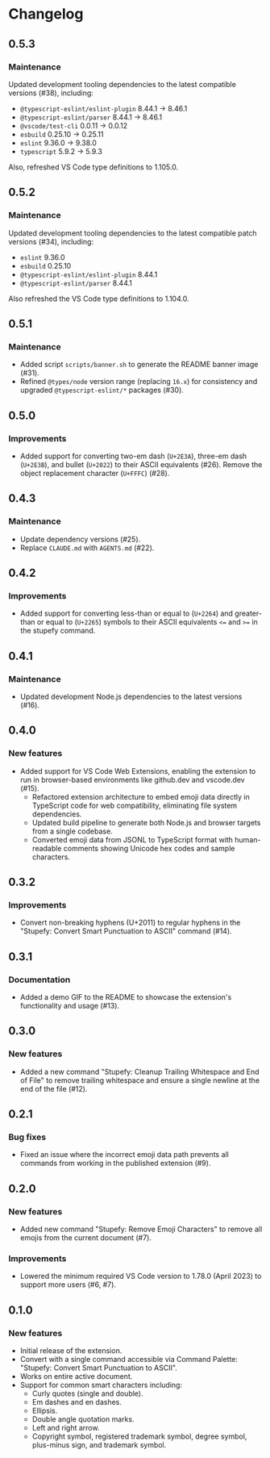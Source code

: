 # Changelog

## 0.5.3

### Maintenance

Updated development tooling dependencies to the latest compatible versions
(#38), including:

- `@typescript-eslint/eslint-plugin` 8.44.1 -> 8.46.1
- `@typescript-eslint/parser` 8.44.1 -> 8.46.1
- `@vscode/test-cli` 0.0.11 -> 0.0.12
- `esbuild` 0.25.10 -> 0.25.11
- `eslint` 9.36.0 -> 9.38.0
- `typescript` 5.9.2 -> 5.9.3

Also, refreshed VS Code type definitions to 1.105.0.

## 0.5.2

### Maintenance

Updated development tooling dependencies to the latest compatible
patch versions (#34), including:

- `eslint` 9.36.0
- `esbuild` 0.25.10
- `@typescript-eslint/eslint-plugin` 8.44.1
- `@typescript-eslint/parser` 8.44.1

Also refreshed the VS Code type definitions to 1.104.0.

## 0.5.1

### Maintenance

- Added script `scripts/banner.sh` to generate the README banner image (#31).
- Refined `@types/node` version range (replacing `16.x`) for consistency and
  upgraded `@typescript-eslint/*` packages (#30).

## 0.5.0

### Improvements

- Added support for converting two-em dash (`U+2E3A`), three-em dash (`U+2E3B`),
  and bullet (`U+2022`) to their ASCII equivalents (#26).
  Remove the object replacement character (`U+FFFC`) (#28).

## 0.4.3

### Maintenance

- Update dependency versions (#25).
- Replace `CLAUDE.md` with `AGENTS.md` (#22).

## 0.4.2

### Improvements

- Added support for converting less-than or equal to (`U+2264`) and
  greater-than or equal to (`U+2265`) symbols to their ASCII equivalents
  `<=` and `>=` in the stupefy command.

## 0.4.1

### Maintenance

- Updated development Node.js dependencies to the latest versions (#16).

## 0.4.0

### New features

- Added support for VS Code Web Extensions, enabling the extension to run in
  browser-based environments like github.dev and vscode.dev (#15).
  - Refactored extension architecture to embed emoji data directly in
    TypeScript code for web compatibility, eliminating file system dependencies.
  - Updated build pipeline to generate both Node.js and browser targets from a
    single codebase.
  - Converted emoji data from JSONL to TypeScript format with human-readable
    comments showing Unicode hex codes and sample characters.

## 0.3.2

### Improvements

- Convert non-breaking hyphens (U+2011) to regular hyphens in the
  "Stupefy: Convert Smart Punctuation to ASCII" command (#14).

## 0.3.1

### Documentation

- Added a demo GIF to the README to showcase the extension's functionality
  and usage (#13).

## 0.3.0

### New features

- Added a new command "Stupefy: Cleanup Trailing Whitespace and End of File"
  to remove trailing whitespace and ensure a single newline at the
  end of the file (#12).

## 0.2.1

### Bug fixes

- Fixed an issue where the incorrect emoji data path prevents all commands
  from working in the published extension (#9).

## 0.2.0

### New features

- Added new command "Stupefy: Remove Emoji Characters" to remove all emojis
  from the current document (#7).

### Improvements

- Lowered the minimum required VS Code version to 1.78.0 (April 2023)
  to support more users (#6, #7).

## 0.1.0

### New features

- Initial release of the extension.
- Convert with a single command accessible via Command Palette:
  "Stupefy: Convert Smart Punctuation to ASCII".
- Works on entire active document.
- Support for common smart characters including:
  - Curly quotes (single and double).
  - Em dashes and en dashes.
  - Ellipsis.
  - Double angle quotation marks.
  - Left and right arrow.
  - Copyright symbol, registered trademark symbol, degree symbol,
    plus-minus sign, and trademark symbol.
